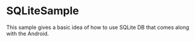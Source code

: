 SQLiteSample
============

This sample gives a basic idea of how to use SQLite DB that comes along with the Android.
